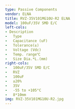 ```yaml
---
type: Passive Components
vendor: ELNA
title: RVZ-35V101MG10U-R2 ELNA
model: 100uF/35V SMD E/C
left-cols:
- Description
- 　Type
- 　Capacitance (uF)
- 　Tolerance(±)
- 　Voltage (Vdc)
- 　Temp. range℃
- 　Size Dia.*L.(mm)
right-cols:
- 　100uF/35V SMD E/C
- 　RVZ
- 　100uF
- 　±20%
- 　35V
- 　-55 to +105°C
- 　8*10mm
img: RVZ-35V101MG10U-R2.jpg
---
```

